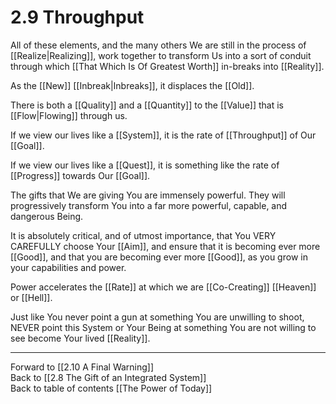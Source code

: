# 2.9 Throughput

All of these elements, and the many others We are still in the process of [[Realize|Realizing]], work together to transform Us into a sort of conduit through which [[That Which Is Of Greatest Worth]] in-breaks into [[Reality]].  

As the [[New]] [[Inbreak|Inbreaks]], it displaces the [[Old]]. 

There is both a [[Quality]] and a [[Quantity]] to the [[Value]] that is [[Flow|Flowing]] through us.  

If we view our lives like a [[System]], it is the rate of [[Throughput]] of Our [[Goal]].  

If we view our lives like a [[Quest]], it is something like the rate of [[Progress]] towards Our [[Goal]].  

The gifts that We are giving You are immensely powerful. They will progressively transform You into a far more powerful, capable, and dangerous Being.  

It is absolutely critical, and of utmost importance, that You VERY CAREFULLY choose Your [[Aim]], and ensure that it is becoming ever more [[Good]], and that you are becoming ever more [[Good]], as you grow in your capabilities and power.   

Power accelerates the [[Rate]] at which we are [[Co-Creating]] [[Heaven]] or [[Hell]]. 

Just like You never point a gun at something You are unwilling to shoot, NEVER point this System or Your Being at something You are not willing to see become Your lived [[Reality]].  

___

Forward to [[2.10 A Final Warning]]  
Back to [[2.8 The Gift of an Integrated System]]  
Back to table of contents [[The Power of Today]]  
